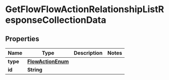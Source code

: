 # GetFlowFlowActionRelationshipListResponseCollectionData

## Properties
Name | Type | Description | Notes
------------ | ------------- | ------------- | -------------
**type** | [**FlowActionEnum**](FlowActionEnum.md) |  | 
**id** | **String** |  | 
